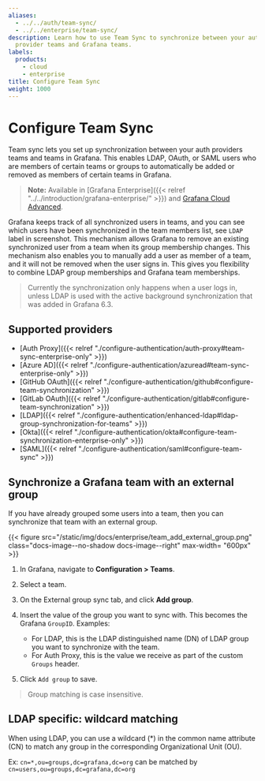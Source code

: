 ```yaml
---
aliases:
  - ../../auth/team-sync/
  - ../../enterprise/team-sync/
description: Learn how to use Team Sync to synchronize between your authentication
  provider teams and Grafana teams.
labels:
  products:
    - cloud
    - enterprise
title: Configure Team Sync
weight: 1000
---
```


# Configure Team Sync

Team sync lets you set up synchronization between your auth providers teams and teams in Grafana. This enables LDAP, OAuth, or SAML users who are members of certain teams or groups to automatically be added or removed as members of certain teams in Grafana.

> **Note:** Available in [Grafana Enterprise]({{< relref "../../introduction/grafana-enterprise/" >}}) and [Grafana Cloud Advanced](/docs/grafana-cloud/).

Grafana keeps track of all synchronized users in teams, and you can see which users have been synchronized in the team members list, see `LDAP` label in screenshot.
This mechanism allows Grafana to remove an existing synchronized user from a team when its group membership changes. This mechanism also enables you to manually add a user as member of a team, and it will not be removed when the user signs in. This gives you flexibility to combine LDAP group memberships and Grafana team memberships.

> Currently the synchronization only happens when a user logs in, unless LDAP is used with the active background synchronization that was added in Grafana 6.3.

<div class="clearfix"></div>

## Supported providers

- [Auth Proxy]({{< relref "./configure-authentication/auth-proxy#team-sync-enterprise-only" >}})
- [Azure AD]({{< relref "./configure-authentication/azuread#team-sync-enterprise-only" >}})
- [GitHub OAuth]({{< relref "./configure-authentication/github#configure-team-synchronization" >}})
- [GitLab OAuth]({{< relref "./configure-authentication/gitlab#configure-team-synchronization" >}})
- [LDAP]({{< relref "./configure-authentication/enhanced-ldap#ldap-group-synchronization-for-teams" >}})
- [Okta]({{< relref "./configure-authentication/okta#configure-team-synchronization-enterprise-only" >}})
- [SAML]({{< relref "./configure-authentication/saml#configure-team-sync" >}})

## Synchronize a Grafana team with an external group

If you have already grouped some users into a team, then you can synchronize that team with an external group.

{{< figure src="/static/img/docs/enterprise/team_add_external_group.png" class="docs-image--no-shadow docs-image--right" max-width= "600px" >}}

1. In Grafana, navigate to **Configuration > Teams**.
1. Select a team.
1. On the External group sync tab, and click **Add group**.
1. Insert the value of the group you want to sync with. This becomes the Grafana `GroupID`.
   Examples:

   - For LDAP, this is the LDAP distinguished name (DN) of LDAP group you want to synchronize with the team.
   - For Auth Proxy, this is the value we receive as part of the custom `Groups` header.

1. Click `Add group` to save.

> Group matching is case insensitive.

## LDAP specific: wildcard matching

When using LDAP, you can use a wildcard (\*) in the common name attribute (CN)
to match any group in the corresponding Organizational Unit (OU).

Ex: `cn=*,ou=groups,dc=grafana,dc=org` can be matched by `cn=users,ou=groups,dc=grafana,dc=org`

